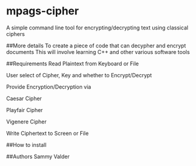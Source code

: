 # mpags-cipher
A simple command line tool for encrypting/decrypting text using classical ciphers

##More details
To create a piece of code that can decypher and encrypt documents
This will involve learning C++ and other various software tools

##Requirements
Read Plaintext from Keyboard or File

User select of Cipher, Key and whether to Encrypt/Decrypt

Provide Encryption/Decryption via

Caesar Cipher

Playfair Cipher

Vigenere Cipher

Write Ciphertext to Screen or File

##How to install

##Authors
Sammy Valder
